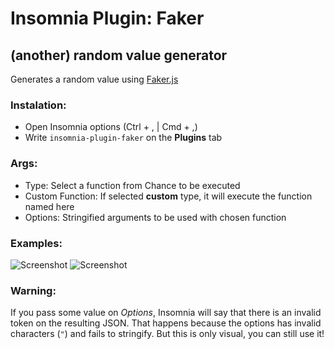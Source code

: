 # Insomnia Plugin: Faker
## (another) random value generator

Generates a random value using [Faker.js](https://github.com/Marak/faker.js)

### Instalation:
- Open Insomnia options (Ctrl + , | Cmd + ,)
- Write `insomnia-plugin-faker` on the **Plugins** tab

### Args:
- Type: Select a function from Chance to be executed
- Custom Function: If selected **custom** type, it will execute the function named here
- Options: Stringified arguments to be used with chosen function

### Examples:

![Screenshot](/readme-preview-1.png?raw=true)
![Screenshot](/readme-preview-2.png?raw=true)

### Warning:

If you pass some value on *Options*, Insomnia will say that there is an invalid token on the resulting JSON. That happens because the options has invalid characters (`"`) and fails to stringify. But this is only visual, you can still use it!
